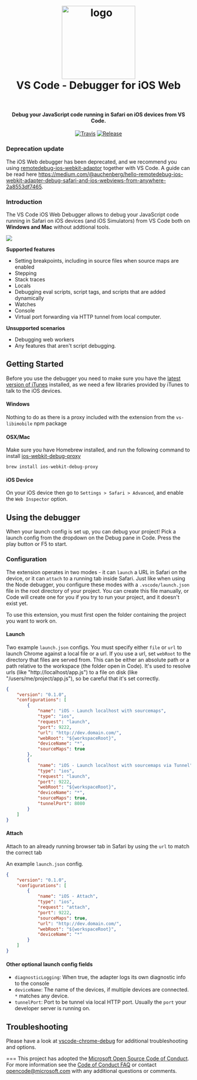 <h1 align="center">
  <br>
    <img src="https://cdn.rawgit.com/Microsoft/vscode-ios-web-debug/master/.readme/icon.png" alt="logo" width="200">
  <br>
  VS Code - Debugger for iOS Web
  <br>
  <br>
</h1>

<h4 align="center">Debug your JavaScript code running in Safari on iOS devices from VS Code.</h4>

<p align="center">
  <a href="https://travis-ci.com/Microsoft/vscode-ios-web-debug"><img src="https://travis-ci.com/Microsoft/vscode-ios-web-debug.svg?token=WQL8U9tKa9M9yQmjXHTp" alt="Travis"></a>
  <a href="https://github.com/microsoft/vscode-ios-web-debug/releases"><img src="https://img.shields.io/github/release/Microsoft/vscode-ios-web-debug.svg" alt="Release"></a>
</p>

### Deprecation update

The iOS Web debugger has been deprecated, and we recommend you using
[remotedebug-ios-webkit-adaptor](https://github.com/RemoteDebug/remotedebug-ios-webkit-adapter)
together with VS Code. A guide can be read here
https://medium.com/@auchenberg/hello-remotedebug-ios-webkit-adapter-debug-safari-and-ios-webviews-from-anywhere-2a8553df7465.

### Introduction

The VS Code iOS Web Debugger allows to debug your JavaScript code running in
Safari on iOS devices (and iOS Simulators) from VS Code both on **Windows and
Mac** without addtional tools.

![](https://cdn.rawgit.com/Microsoft/vscode-ios-web-debug/master/.readme/demo.gif)

**Supported features**

-   Setting breakpoints, including in source files when source maps are enabled
-   Stepping
-   Stack traces
-   Locals
-   Debugging eval scripts, script tags, and scripts that are added dynamically
-   Watches
-   Console
-   Virtual port forwarding via HTTP tunnel from local computer.

**Unsupported scenarios**

-   Debugging web workers
-   Any features that aren't script debugging.

## Getting Started

Before you use the debugger you need to make sure you have the
[latest version of iTunes](http://www.apple.com/itunes/download/) installed, as
we need a few libraries provided by iTunes to talk to the iOS devices.

#### Windows

Nothing to do as there is a proxy included with the extension from the
`vs-libimobile` npm package

#### OSX/Mac

Make sure you have Homebrew installed, and run the following command to install
[ios-webkit-debug-proxy](https://github.com/google/ios-webkit-debug-proxy)

```
brew install ios-webkit-debug-proxy
```

#### iOS Device

On your iOS device then go to `Settings > Safari > Advanced`, and enable the
`Web Inspector` option.

## Using the debugger

When your launch config is set up, you can debug your project! Pick a launch
config from the dropdown on the Debug pane in Code. Press the play button or F5
to start.

### Configuration

The extension operates in two modes - it can `launch` a URL in Safari on the
device, or it can `attach` to a running tab inside Safari. Just like when using
the Node debugger, you configure these modes with a `.vscode/launch.json` file
in the root directory of your project. You can create this file manually, or
Code will create one for you if you try to run your project, and it doesn't
exist yet.

To use this extension, you must first open the folder containing the project you
want to work on.

#### Launch

Two example `launch.json` configs. You must specify either `file` or `url` to
launch Chrome against a local file or a url. If you use a url, set `webRoot` to
the directory that files are served from. This can be either an absolute path or
a path relative to the workspace (the folder open in Code). It's used to resolve
urls (like "http://localhost/app.js") to a file on disk (like
"/users/me/project/app.js"), so be careful that it's set correctly.

```json
{
	"version": "0.1.0",
	"configurations": [
		{
			"name": "iOS - Launch localhost with sourcemaps",
			"type": "ios",
			"request": "launch",
			"port": 9222,
			"url": "http://dev.domain.com/",
			"webRoot": "${workspaceRoot}",
			"deviceName": "*",
			"sourceMaps": true
		},
		{
			"name": "iOS - Launch localhost with sourcemaps via Tunnel",
			"type": "ios",
			"request": "launch",
			"port": 9222,
			"webRoot": "${workspaceRoot}",
			"deviceName": "*",
			"sourceMaps": true,
			"tunnelPort": 8080
		}
	]
}
```

#### Attach

Attach to an already running browser tab in Safari by using the `url` to match
the correct tab

An example `launch.json` config.

```json
{
	"version": "0.1.0",
	"configurations": [
		{
			"name": "iOS - Attach",
			"type": "ios",
			"request": "attach",
			"port": 9222,
			"sourceMaps": true,
			"url": "http://dev.domain.com/",
			"webRoot": "${workspaceRoot}",
			"deviceName": "*"
		}
	]
}
```

#### Other optional launch config fields

-   `diagnosticLogging`: When true, the adapter logs its own diagnostic info to
    the console
-   `deviceName`: The name of the devices, if multiple devices are connected.
    `*` matches any device.
-   `tunnelPort`: Port to be tunnel via local HTTP port. Usually the `port` your
    developer server is running on.

## Troubleshooting

Please have a look at
[vscode-chrome-debug](https://github.com/Microsoft/vscode-chrome-debug/) for
additional troubleshooting and options.

=== This project has adopted the
[Microsoft Open Source Code of Conduct](https://opensource.microsoft.com/codeofconduct/).
For more information see the
[Code of Conduct FAQ](https://opensource.microsoft.com/codeofconduct/faq/) or
contact [opencode@microsoft.com](mailto:opencode@microsoft.com) with any
additional questions or comments.
